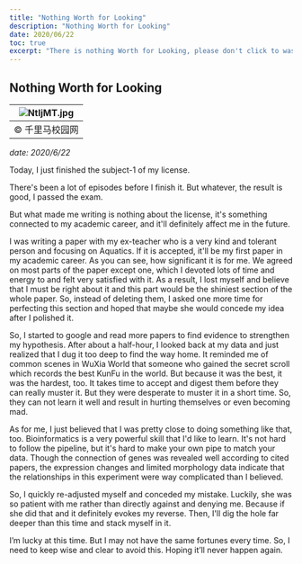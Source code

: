 ```yaml
---
title: "Nothing Worth for Looking"
description: "Nothing Worth for Looking"
date: 2020/06/22
toc: true
excerpt: "There is nothing Worth for Looking, please don't click to waste your time"
---
```


## Nothing Worth for Looking

|![NtIjMT.jpg](https://s1.ax1x.com/2020/06/23/NtIjMT.jpg)|
|:--:|
|© 千里马校园网|

*date: 2020/6/22*

Today, I just finished the subject-1 of my license.

There's been a lot of episodes before I finish it. But whatever, the result is good, I passed the exam.

But what made me writing is nothing about the license, it's something connected to my academic career, and it'll definitely affect me in the future.

I was writing a paper with my ex-teacher who is a very kind and tolerant person and focusing on Aquatics. If it is accepted, it'll be my first paper in my academic career. As you can see, how significant it is for me. We agreed on most parts of the paper except one, which I devoted lots of time and energy to and felt very satisfied with it. As a result, I lost myself and believe that I must be right about it and this part would be the shiniest section of the whole paper. So, instead of deleting them, I asked one more time for perfecting this section and hoped that maybe she would concede my idea after I polished it.

So, I started to google and read more papers to find evidence to strengthen my hypothesis. After about a half-hour, I looked back at my data and just realized that I dug it too deep to find the way home. It reminded me of common scenes in WuXia World that someone who gained the secret scroll which records the best KunFu in the world. But because it was the best, it was the hardest, too. It takes time to accept and digest them before they can really muster it. But they were desperate to muster it in a short time. So, they can not learn it well and result in hurting themselves or even becoming mad.

As for me, I just believed that I was pretty close to doing something like that, too. Bioinformatics is a very powerful skill that I'd like to learn. It's not hard to follow the pipeline, but it's hard to make your own pipe to match your data. Though the connection of genes was revealed well according to cited papers, the expression changes and limited morphology data indicate that the relationships in this experiment were way complicated than I believed.

So, I quickly re-adjusted myself and conceded my mistake. Luckily, she was so patient with me rather than directly against and denying me. Because if she did that and it definitely evokes my reverse. Then, I'll dig the hole far deeper than this time and stack myself in it.

I’m lucky at this time.  But I may not have the same fortunes every time. So, I need to keep wise and clear to avoid this. Hoping it’ll never happen again.

